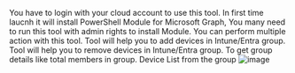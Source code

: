You have to login with your cloud account to use this tool.
In first time laucnh it will install PowerShell Module for Microsoft Graph, You many need to run this tool with admin rights to install Module.
You can perform multiple action with this tool.
Tool will help you to add devices in Intune/Entra group.
Tool will help you to remove devices in Intune/Entra group.
To get group details like total members in group. 
Device List from the group
![image](https://github.com/harvansh007/Intune-Device-Add-Remove-Toll/assets/21218808/af089dc3-d2ae-4eab-bdcf-1b559ee0fe80)

